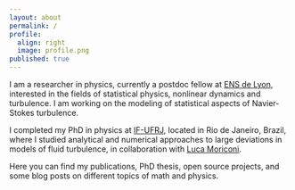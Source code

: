 ```yaml
---
layout: about
permalink: /
profile:
  align: right
  image: profile.png
published: true
---
```


I am a researcher in physics, currently a postdoc fellow at [ENS de Lyon][ensphy], interested in the fields of statistical physics, nonlinear dynamics and turbulence. I am working on the modeling of statistical aspects of Navier-Stokes turbulence.

I completed my PhD in physics at [IF-UFRJ][ufrjfi], located in Rio de Janeiro, Brazil, where I studied analytical and numerical approaches to large deviations in models of fluid turbulence, in collaboration with [Luca Moriconi][lmori].

Here you can find my publications, PhD thesis, open source projects, and some blog posts on different topics of math and physics.

[ensphy]: http://www.ens-lyon.fr/PHYSIQUE/
[ufrjfi]: https://www.if.ufrj.br/
[lmori]: https://www.if.ufrj.br/~moriconi/hp.html
[lchev]: http://perso.ens-lyon.fr/laurent.chevillard/
